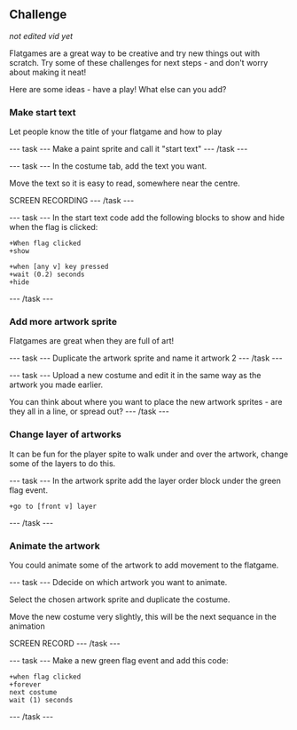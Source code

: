 ## Challenge

*not edited vid yet*

Flatgames are a great way to be creative and try new things out with scratch. Try some of these challenges for next steps - and don't worry about making it neat!

Here are some ideas - have a play! What else can you add? 

### Make start text
Let people know the title of your flatgame and how to play

--- task ---
Make a paint sprite and call it "start text"
--- /task ---

--- task ---
In the costume tab, add the text you want.

Move the text so it is easy to read, somewhere near the centre.

SCREEN RECORDING
--- /task ---

--- task ---
In the start text code add the following blocks to show and hide when the flag is clicked:

```blocks3
+When flag clicked
+show
```

```blocks3
+when [any v] key pressed
+wait (0.2) seconds
+hide
```
--- /task ---

### Add more artwork sprite
Flatgames are great when they are full of art! 

--- task ---
Duplicate the artwork sprite and name it artwork 2
--- /task ---

--- task ---
Upload a new costume and edit it in the same way as the artwork you made earlier.

You can think about where you want to place the new artwork sprites - are they all in a line, or spread out?
--- /task ---

### Change layer of artworks
It can be fun for the player spite to walk under and over the artwork, change some of the layers to do this. 

--- task ---
In the artwork sprite add the layer order block under the green flag event.

```blocks3
+go to [front v] layer
```
--- /task ---

### Animate the artwork
You could animate some of the artwork to add movement to the flatgame.

--- task ---
Ddecide on which artwork you want to animate. 

Select the chosen artwork sprite and duplicate the costume. 

Move the new costume very slightly, this will be the next sequance in the animation

SCREEN RECORD
--- /task ---


--- task ---
Make a new green flag event and add this code:

```blocks3
+when flag clicked
+forever
next costume
wait (1) seconds
```
--- /task ---